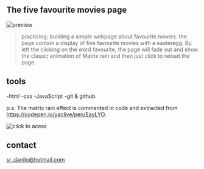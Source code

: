 ## The five favourite movies page
 
![preview]() 

>practicing:
building a simple webpage about favourite movies.
the page contain a display of five favourite movies with a easteregg.
By left the clicking on the word favourite, the page will fade out and show the classic animation 
of Matrix rain and then just click to reload the page.

## tools

-html
-css
-JavaScript
-git & github

p.s. The matrix rain effect is commented in code and extracted from https://codepen.io/yaclive/pen/EayLYO.

![click to acess](https://danilorua.github.io/top5-movies/)

## contact

sr_danilo@hotmail.com

